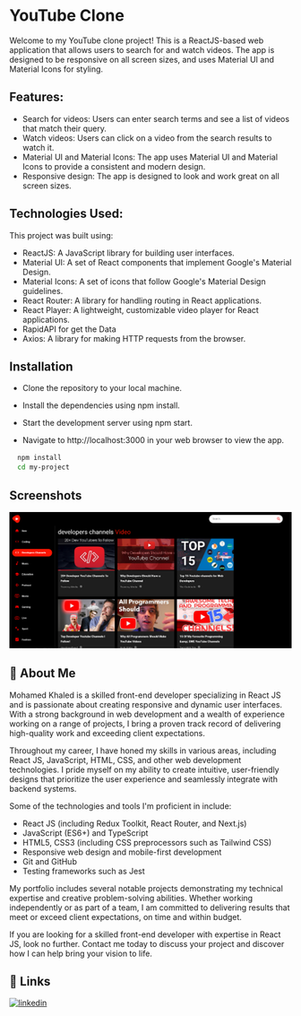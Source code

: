 
# YouTube Clone

Welcome to my YouTube clone project! This is a ReactJS-based web application that allows users to search for and watch videos. The app is designed to be responsive on all screen sizes, and uses Material UI and Material Icons for styling.

## Features:
- Search for videos: Users can enter search terms and see a list of videos that match their query.
- Watch videos: Users can click on a video from the search results to watch it.
- Material UI and Material Icons: The app uses Material UI and Material Icons to provide a consistent and modern design.
- Responsive design: The app is designed to look and work great on all screen sizes.

## Technologies Used:
This project was built using:
- ReactJS: A JavaScript library for building user interfaces.
- Material UI: A set of React components that implement Google's Material Design.
- Material Icons: A set of icons that follow Google's Material Design guidelines.
- React Router: A library for handling routing in React applications.
- React Player: A lightweight, customizable video player for React applications.
- RapidAPI for get the Data
- Axios: A library for making HTTP requests from the browser.

## Installation

- Clone the repository to your local machine.

- Install the dependencies using npm install.

- Start the development server using npm start.

- Navigate to http://localhost:3000 in your web browser to view the app.


```bash
  npm install 
  cd my-project
```

## Screenshots

![App Screenshot](download.png)




## 🚀 About Me
Mohamed Khaled is a skilled front-end developer specializing in React JS and is passionate about creating responsive and dynamic user interfaces. With a strong background in web development and a wealth of experience working on a range of projects, I bring a proven track record of delivering high-quality work and exceeding client expectations.

Throughout my career, I have honed my skills in various areas, including React JS, JavaScript, HTML, CSS, and other web development technologies. I pride myself on my ability to create intuitive, user-friendly designs that prioritize the user experience and seamlessly integrate with backend systems.

Some of the technologies and tools I'm proficient in include:

- React JS (including Redux Toolkit, React Router, and Next.js)
- JavaScript (ES6+) and TypeScript
- HTML5, CSS3 (including CSS preprocessors such as Tailwind CSS)
- Responsive web design and mobile-first development
- Git and GitHub
- Testing frameworks such as Jest

My portfolio includes several notable projects demonstrating my technical expertise and creative problem-solving abilities. Whether working independently or as part of a team, I am committed to delivering results that meet or exceed client expectations, on time and within budget.

If you are looking for a skilled front-end developer with expertise in React JS, look no further. Contact me today to discuss your project and discover how I can help bring your vision to life.


## 🔗 Links
[![linkedin](https://img.shields.io/badge/linkedin-0A66C2?style=for-the-badge&logo=linkedin&logoColor=white)](https://www.linkedin.com/in/mohamed-developer/)


 